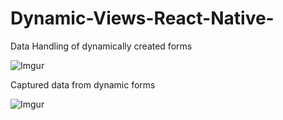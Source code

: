 # Dynamic-Views-React-Native-
Data Handling of dynamically created forms

![Imgur](https://i.imgur.com/oNl5z9O.png)


Captured data from dynamic forms

![Imgur](https://i.imgur.com/kIu7Rbx.png)
